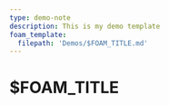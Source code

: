 ```yaml
---
type: demo-note
description: This is my demo template
foam_template:
  filepath: 'Demos/$FOAM_TITLE.md'
---
```


# $FOAM_TITLE

